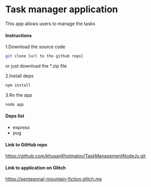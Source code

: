 # Task manager application

This app allows users to manage the tasks

#### Instructions
1.Download the source code
```bash
git clone [url to the github repo]
```
or just download the *.zip file

2.Install deps
```bash
npm install
```

3.Rn the app
```bash
node app
```

#### Deps list
- express
- pug

#### Link to GitHub repo
https://github.com/khusanKholmatov/TaskManagementNodeJs.git

#### Link to application on Glitch
https://pentagonal-mountain-fiction.glitch.me